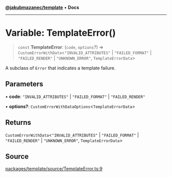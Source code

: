 [**@jakubmazanec/template**](../README.md) • **Docs**

---

# Variable: TemplateError()

> `const` **TemplateError**: (`code`, `options`?) => `CustomErrorWithData`\<`"INVALID_ATTRIBUTES"`
> \| `"FAILED_FORMAT"` \| `"FAILED_RENDER"` \| `"UNKNOWN_ERROR"`, `TemplateErrorData`\>

A subclass of `Error` that indicates a template failure.

## Parameters

• **code**: `"INVALID_ATTRIBUTES"` \| `"FAILED_FORMAT"` \| `"FAILED_RENDER"`

• **options?**: `CustomErrorWithDataOptions`\<`TemplateErrorData`\>

## Returns

`CustomErrorWithData`\<`"INVALID_ATTRIBUTES"` \| `"FAILED_FORMAT"` \| `"FAILED_RENDER"` \|
`"UNKNOWN_ERROR"`, `TemplateErrorData`\>

## Source

[packages/template/source/TemplateError.ts:9](https://github.com/jakubmazanec/tools/blob/ff982fbbc1a4d22edeaae8b283ad7d8de4b15bd8/packages/template/source/TemplateError.ts#L9)
